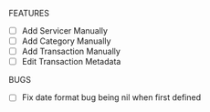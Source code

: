 FEATURES
- [ ] Add Servicer Manually
- [ ] Add Category Manually
- [ ] Add Transaction Manually
- [ ] Edit Transaction Metadata

BUGS
- [ ] Fix date format bug being nil when first defined
